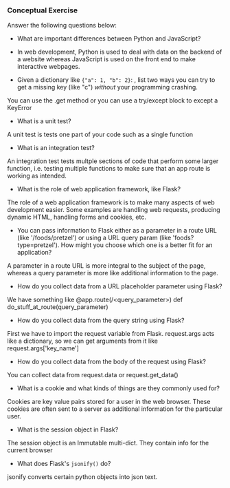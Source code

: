### Conceptual Exercise

Answer the following questions below:

- What are important differences between Python and JavaScript?
- In web development, Python is used to deal with data on the backend of a website whereas JavaScript is used on the front end to make interactive webpages.

- Given a dictionary like `{"a": 1, "b": 2}`: , list two ways you
  can try to get a missing key (like "c") _without_ your programming
  crashing.

You can use the .get method or you can use a try/except block to except a KeyError

- What is a unit test?

A unit test is tests one part of your code such as a single function

- What is an integration test?

An integration test tests multple sections of code that perform some larger function, i.e. testing multiple functions to make sure that an app route is working as intended.

- What is the role of web application framework, like Flask?

The role of a web application framework is to make many aspects of web development easier. Some examples are handling web requests, producing dynamic HTML, handling forms and cookies, etc.

- You can pass information to Flask either as a parameter in a route URL
  (like '/foods/pretzel') or using a URL query param (like
  'foods?type=pretzel'). How might you choose which one is a better fit
  for an application?

A parameter in a route URL is more integral to the subject of the page, whereas a query parameter is more like additional information to the page.

- How do you collect data from a URL placeholder parameter using Flask?

We have something like
@app.route(/<query_parameter>)
def do_stuff_at_route(query_parameter)

- How do you collect data from the query string using Flask?

First we have to import the request variable from Flask. request.args acts like a dictionary, so we can get arguments from it like
request.args['key_name']

- How do you collect data from the body of the request using Flask?

You can collect data from request.data or request.get_data()

- What is a cookie and what kinds of things are they commonly used for?

Cookies are key value pairs stored for a user in the web browser. These cookies are often sent to a server as additional information for the particular user.

- What is the session object in Flask?

The session object is an Immutable multi-dict. They contain info for the current browser

- What does Flask's `jsonify()` do?

jsonify converts certain python objects into json text.
